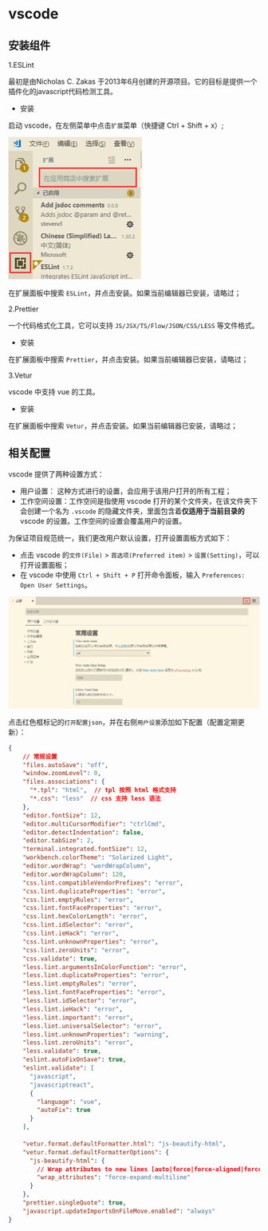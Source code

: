 # vscode

## 安装组件

1.ESLint

最初是由Nicholas C. Zakas 于2013年6月创建的开源项目。它的目标是提供一个插件化的javascript代码检测工具。

- 安装

启动 vscode，在左侧菜单中点击`扩展`菜单（快捷键 Ctrl + Shift + x）;

![](./img/vscode-01.png)

在扩展面板中搜索 `ESLint`，并点击安装。如果当前编辑器已安装，请略过；

2.Prettier

一个代码格式化工具，它可以支持 `JS/JSX/TS/Flow/JSON/CSS/LESS` 等文件格式。

- 安装

在扩展面板中搜索 `Prettier`，并点击安装。如果当前编辑器已安装，请略过；

3.Vetur

vscode 中支持 vue 的工具。

- 安装

在扩展面板中搜索 `Vetur`，并点击安装。如果当前编辑器已安装，请略过；


## 相关配置

vscode 提供了两种设置方式： 
- 用户设置： 这种方式进行的设置，会应用于该用户打开的所有工程； 
- 工作空间设置：工作空间是指使用 vscode 打开的某个文件夹，在该文件夹下会创建一个名为 `.vscode` 的隐藏文件夹，里面包含着**仅适用于当前目录的** vscode 的设置。工作空间的设置会覆盖用户的设置。

为保证项目规范统一，我们更改用户默认设置，打开设置面板方式如下：

- 点击 vscode 的`文件(File)` > `首选项(Preferred item)` > `设置(Setting)`，可以打开设置面板； 
- 在 vscode 中使用 `Ctrl + Shift + P` 打开命令面板，输入 `Preferences: Open User Settings`。

![](./img/vscode-02.png)

点击红色框标记的`打开配置json`，并在右侧`用户设置`添加如下配置（配置定期更新）：

```json
{
    // 常规设置
    "files.autoSave": "off",
    "window.zoomLevel": 0,
    "files.associations": {
      "*.tpl": "html",  // tpl 按照 html 格式支持
      "*.css": "less"  // css 支持 less 语法
    },
    "editor.fontSize": 12,
    "editor.multiCursorModifier": "ctrlCmd",
    "editor.detectIndentation": false,
    "editor.tabSize": 2,
    "terminal.integrated.fontSize": 12,
    "workbench.colorTheme": "Solarized Light",
    "editor.wordWrap": "wordWrapColumn",
    "editor.wordWrapColumn": 120,
    "css.lint.compatibleVendorPrefixes": "error",
    "css.lint.duplicateProperties": "error",
    "css.lint.emptyRules": "error",
    "css.lint.fontFaceProperties": "error",
    "css.lint.hexColorLength": "error",
    "css.lint.idSelector": "error",
    "css.lint.ieHack": "error",
    "css.lint.unknownProperties": "error",
    "css.lint.zeroUnits": "error",
    "css.validate": true,
    "less.lint.argumentsInColorFunction": "error",
    "less.lint.duplicateProperties": "error",
    "less.lint.emptyRules": "error",
    "less.lint.fontFaceProperties": "error",
    "less.lint.idSelector": "error",
    "less.lint.ieHack": "error",
    "less.lint.important": "error",
    "less.lint.universalSelector": "error",
    "less.lint.unknownProperties": "warning",
    "less.lint.zeroUnits": "error",
    "less.validate": true,
    "eslint.autoFixOnSave": true,
    "eslint.validate": [
      "javascript",
      "javascriptreact",
      {
        "language": "vue",
        "autoFix": true
      }
    ],

    "vetur.format.defaultFormatter.html": "js-beautify-html",
    "vetur.format.defaultFormatterOptions": {
      "js-beautify-html": {
        // Wrap attributes to new lines [auto|force|force-aligned|force-expand-multiline] ["auto"]
        "wrap_attributes": "force-expand-multiline"
      }
    },
    "prettier.singleQuote": true,
    "javascript.updateImportsOnFileMove.enabled": "always"
}
```

